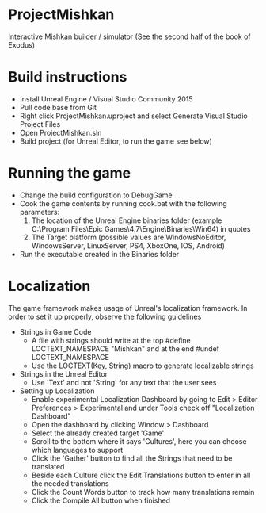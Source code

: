 # ProjectMishkan
Interactive Mishkan builder / simulator (See the second half of the book of Exodus)

# Build instructions
 - Install Unreal Engine / Visual Studio Community 2015
 - Pull code base from Git
 - Right click ProjectMishkan.uproject and select Generate Visual Studio Project Files
 - Open ProjectMishkan.sln
 - Build project (for Unreal Editor, to run the game see below)

# Running the game
 - Change the build configuration to DebugGame
 - Cook the game contents by running cook.bat with the following parameters:
   1) The location of the Unreal Engine binaries folder (example C:\Program Files\Epic Games\4.7\Engine\Binaries\Win64\) in quotes
   2) The Target platform (possible values are WindowsNoEditor, WindowsServer, LinuxServer, PS4, XboxOne, IOS, Android)
 - Run the executable created in the Binaries folder
 
 # Localization
 The game framework makes usage of Unreal's localization framework. In order to set it up properly, observe the following guidelines
  - Strings in Game Code
    - A file with strings should write at the top #define LOCTEXT_NAMESPACE "Mishkan" and at the end #undef LOCTEXT_NAMESPACE
    - Use the LOCTEXT(Key, String) macro to generate localizable strings
  - Strings in the Unreal Editor
    - Use 'Text' and not 'String' for any text that the user sees
  - Setting up Localization
    - Enable experimental Localization Dashboard by going to Edit > Editor Preferences > Experimental and under Tools check off "Localization Dashboard"
    - Open the dashboard by clicking Window > Dashboard
    - Select the already created target 'Game'
    - Scroll to the bottom where it says 'Cultures', here you can choose which languages to support
    - Click the 'Gather' button to find all the Strings that need to be translated
    - Beside each Culture click the Edit Translations button to enter in all the needed translations
    - Click the Count Words button to track how many translations remain
    - Click the Compile All button when finished